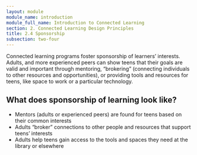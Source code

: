 ```yaml
---
layout: module
module_name: introduction
module_full_name: Introduction to Connected Learning
section: 2. Connected Learning Design Principles
title: 2.4 Sponsorship
subsection: two-four
---
```


Connected learning programs foster sponsorship of learners’ interests. Adults, and more experienced peers can show teens that their goals are valid and important through mentoring, “brokering” (connecting individuals to other resources and opportunities), or providing tools and resources for teens, like space to work or a particular technology.

## What does sponsorship of learning look like? 
* Mentors (adults or experienced peers) are found for teens based on their common interests
* Adults “broker” connections to other people and resources that support teens’ interests
* Adults help teens gain access to the tools and spaces they need at the library or elsewhere
